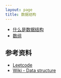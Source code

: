 ```yaml
---
layout: page
title: 数据结构
---
```


- [什么是数据结构](/ds/)
- [数组](/ds/array)

## 参考资料

- [Leetcode](https://leetcode.cn/u/professordeng/)
- [Wiki - Data structure](https://en.wikipedia.org/wiki/Data_structure)